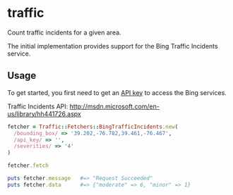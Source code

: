 traffic
=======

Count traffic incidents for a given area.

The initial implementation provides support for the Bing Traffic Incidents service.

Usage
-----

To get started, you first need to get an [API key](http://msdn.microsoft.com/en-us/library/ff428642.aspx) to access the Bing services.

Traffic Incidents API: http://msdn.microsoft.com/en-us/library/hh441726.aspx

```ruby
fetcher = Traffic::Fetchers::BingTrafficIncidents.new(
  /bounding_box/ => '39.202,-76.782,39.461,-76.467',
  /api_key/ => '',
  /severities/ => '4'
)

fetcher.fetch

puts fetcher.message   #=> "Request Succeeded"
puts fetcher.data      #=> {"moderate" => 6, "minor" => 1}
```
